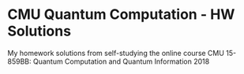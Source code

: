 # CMU Quantum Computation - HW Solutions

My homework solutions from self-studying the online course CMU 15-859BB: Quantum Computation and Quantum Information 2018
